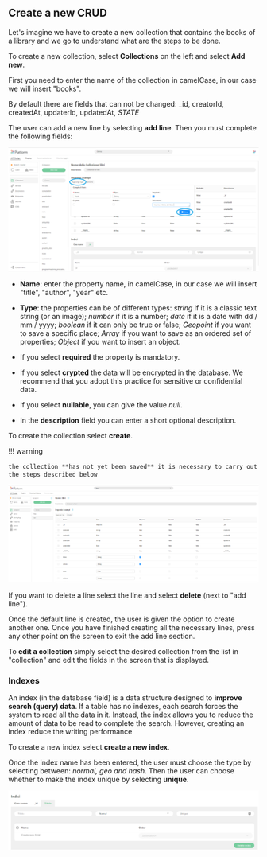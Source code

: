 ## Create a new CRUD
Let's imagine we have to create a new collection that contains the books of a library and we go to understand what are the steps to be done.

To create a new collection, select **Collections** on the left and select **Add new**.

First you need to enter the name of the collection in camelCase, in our case we will insert "books".

By default there are fields that can not be changed: _id, creatorId, createdAt, updaterId, updatedAt, _STATE_

The user can add a new line by selecting **add line**. Then you must complete the following fields:

![Crea-collezione-riga-titolo](img/Crea-collezione-riga-titolo.PNG)

* **Name**: enter the property name, in camelCase, in our case we will insert "title", "author", "year" etc.

* **Type**: the properties can be of different types: *string* if it is a classic text string (or an image); *number* if it is a number; *date* if it is a date with dd / mm / yyyy; *boolean* if it can only be true or false; *Geopoint* if you want to save a specific place; *Array* if you want to save as an ordered set of properties; *Object* if you want to insert an object.

* If you select **required** the property is mandatory.

* If you select **crypted** the data will be encrypted in the database. We recommend that you adopt this practice for sensitive or confidential data.

* If you select **nullable**, you can give the value *null*.

* In the **description** field you can enter a short optional description.

To create the collection select **create**.

!!! warning

    the collection **has not yet been saved** it is necessary to carry out the steps described below

![tabella_prop](img/tabella_prop.PNG)

If you want to delete a line select the line and select **delete** (next to "add line").

Once the default line is created, the user is given the option to create another one. Once you have finished creating all the necessary lines, press any other point on the screen to exit the add line section.

To **edit a collection** simply select the desired collection from the list in "collection" and edit the fields in the screen that is displayed.

### Indexes
An index (in the database field) is a data structure designed to **improve search (query) data**. If a table has no indexes, each search forces the system to read all the data in it. Instead, the index allows you to reduce the amount of data to be read to complete the search. However, creating an index reduce the writing performance

To create a new index select **create a new index**.

Once the index name has been entered, the user must choose the type by selecting between: *normal, geo and hash*. Then the user can choose whether to make the index unique by selecting **unique**.

![Indice](img/Indice.PNG)
